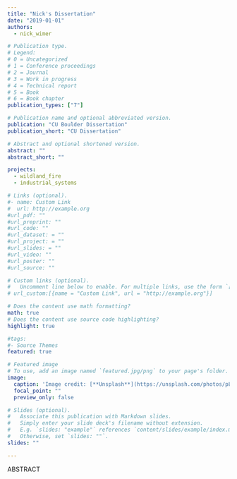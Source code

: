 ```yaml
---
title: "Nick's Dissertation"
date: "2019-01-01"
authors:
  - nick_wimer

# Publication type.
# Legend:
# 0 = Uncategorized
# 1 = Conference proceedings
# 2 = Journal
# 3 = Work in progress
# 4 = Technical report
# 5 = Book
# 6 = Book chapter
publication_types: ["7"]

# Publication name and optional abbreviated version.
publication: "CU Boulder Dissertation"
publication_short: "CU Dissertation"

# Abstract and optional shortened version.
abstract: ""
abstract_short: ""

projects:
  - wildland_fire
  - industrial_systems

# Links (optional).
#- name: Custom Link
#  url: http://example.org
#url_pdf: ""
#url_preprint: ""
#url_code: ""
#url_dataset: = ""
#url_project: = ""
#url_slides: = ""
#url_video: ""
#url_poster: ""
#url_source: ""

# Custom links (optional).
#   Uncomment line below to enable. For multiple links, use the form `[{...}, {...}, {...}]`.
# url_custom:[{name = "Custom Link", url = "http://example.org"}]

# Does the content use math formatting?
math: true
# Does the content use source code highlighting?
highlight: true

#tags:
#- Source Themes
featured: true

# Featured image
# To use, add an image named `featured.jpg/png` to your page's folder.
image:
  caption: 'Image credit: [**Unsplash**](https://unsplash.com/photos/pLCdAaMFLTE)'
  focal_point: ""
  preview_only: false

# Slides (optional).
#   Associate this publication with Markdown slides.
#   Simply enter your slide deck's filename without extension.
#   E.g. `slides: "example"` references `content/slides/example/index.md`.
#   Otherwise, set `slides: ""`.
slides: ""

---
```


ABSTRACT
